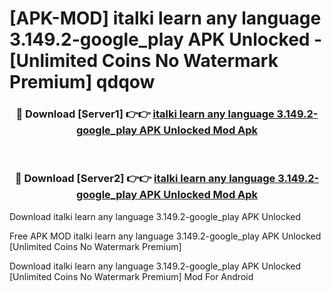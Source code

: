 # [APK-MOD] italki  learn any language 3.149.2-google_play APK Unlocked - [Unlimited Coins No Watermark Premium] qdqow



<div align="center">
<h3>🔴 Download [Server1] 👉👉 <a href="https://momento.my/?title=italki__learn_any_language_3.149.2-google_play_APK_Unlocked">italki  learn any language 3.149.2-google_play APK Unlocked Mod Apk</a></h3><br>

<h3>🔴 Download [Server2] 👉👉 <a href="https://momento.my/?title=italki__learn_any_language_3.149.2-google_play_APK_Unlocked">italki  learn any language 3.149.2-google_play APK Unlocked Mod Apk</a></h3>
</div>



Download italki  learn any language 3.149.2-google_play APK Unlocked 

Free APK MOD italki  learn any language 3.149.2-google_play APK Unlocked [Unlimited Coins No Watermark Premium]

Download italki  learn any language 3.149.2-google_play APK Unlocked [Unlimited Coins No Watermark Premium] Mod For Android
